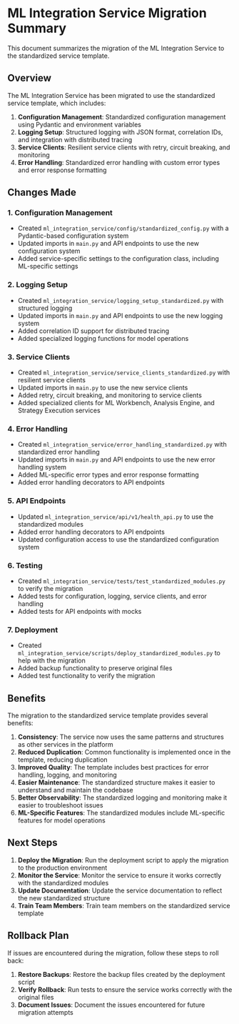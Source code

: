 # ML Integration Service Migration Summary

This document summarizes the migration of the ML Integration Service to the standardized service template.

## Overview

The ML Integration Service has been migrated to use the standardized service template, which includes:

1. **Configuration Management**: Standardized configuration management using Pydantic and environment variables
2. **Logging Setup**: Structured logging with JSON format, correlation IDs, and integration with distributed tracing
3. **Service Clients**: Resilient service clients with retry, circuit breaking, and monitoring
4. **Error Handling**: Standardized error handling with custom error types and error response formatting

## Changes Made

### 1. Configuration Management

- Created `ml_integration_service/config/standardized_config.py` with a Pydantic-based configuration system
- Updated imports in `main.py` and API endpoints to use the new configuration system
- Added service-specific settings to the configuration class, including ML-specific settings

### 2. Logging Setup

- Created `ml_integration_service/logging_setup_standardized.py` with structured logging
- Updated imports in `main.py` and API endpoints to use the new logging system
- Added correlation ID support for distributed tracing
- Added specialized logging functions for model operations

### 3. Service Clients

- Created `ml_integration_service/service_clients_standardized.py` with resilient service clients
- Updated imports in `main.py` to use the new service clients
- Added retry, circuit breaking, and monitoring to service clients
- Added specialized clients for ML Workbench, Analysis Engine, and Strategy Execution services

### 4. Error Handling

- Created `ml_integration_service/error_handling_standardized.py` with standardized error handling
- Updated imports in `main.py` and API endpoints to use the new error handling system
- Added ML-specific error types and error response formatting
- Added error handling decorators to API endpoints

### 5. API Endpoints

- Updated `ml_integration_service/api/v1/health_api.py` to use the standardized modules
- Added error handling decorators to API endpoints
- Updated configuration access to use the standardized configuration system

### 6. Testing

- Created `ml_integration_service/tests/test_standardized_modules.py` to verify the migration
- Added tests for configuration, logging, service clients, and error handling
- Added tests for API endpoints with mocks

### 7. Deployment

- Created `ml_integration_service/scripts/deploy_standardized_modules.py` to help with the migration
- Added backup functionality to preserve original files
- Added test functionality to verify the migration

## Benefits

The migration to the standardized service template provides several benefits:

1. **Consistency**: The service now uses the same patterns and structures as other services in the platform
2. **Reduced Duplication**: Common functionality is implemented once in the template, reducing duplication
3. **Improved Quality**: The template includes best practices for error handling, logging, and monitoring
4. **Easier Maintenance**: The standardized structure makes it easier to understand and maintain the codebase
5. **Better Observability**: The standardized logging and monitoring make it easier to troubleshoot issues
6. **ML-Specific Features**: The standardized modules include ML-specific features for model operations

## Next Steps

1. **Deploy the Migration**: Run the deployment script to apply the migration to the production environment
2. **Monitor the Service**: Monitor the service to ensure it works correctly with the standardized modules
3. **Update Documentation**: Update the service documentation to reflect the new standardized structure
4. **Train Team Members**: Train team members on the standardized service template

## Rollback Plan

If issues are encountered during the migration, follow these steps to roll back:

1. **Restore Backups**: Restore the backup files created by the deployment script
2. **Verify Rollback**: Run tests to ensure the service works correctly with the original files
3. **Document Issues**: Document the issues encountered for future migration attempts
